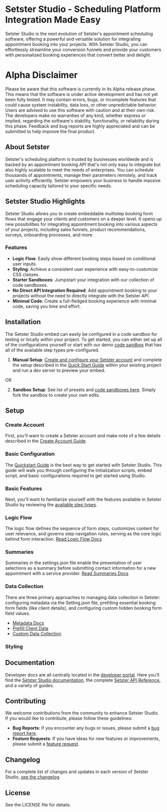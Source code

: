 # Setster Studio - Scheduling Platform Integration Made Easy

Setster Studio is the next evolution of Setster's appointment scheduling software, offering a powerful and versatile solution for integrating appointment booking into your projects. With Setster Studio, you can effortlessly streamline your conversion funnels and provide your customers with personalized booking experiences that convert better and delight.

# Alpha Disclaimer
Please be aware that this software is currently in its Alpha release phase. This means that the software is under active development and has not yet been fully tested. It may contain errors, bugs, or incomplete features that could cause system instability, data loss, or other unpredictable behavior. Users are advised to use this software with caution and at their own risk. The developers make no warranties of any kind, whether express or implied, regarding the software's stability, functionality, or reliability during this phase. Feedback and bug reports are highly appreciated and can be submitted to help improve the final product.

## About Setster

Setster's scheduling platform is trusted by businesses worldwide and is backed by an appointment booking API that's not only easy to integrate but also highly scalable to meet the needs of enterprises. You can schedule thousands of appointments, manage their parameters remotely, and track user activity efficiently. Setster empowers your business to handle massive scheduling capacity tailored to your specific needs.

## Setster Studio Highlights

Setster Studio allows you to create embeddable multistep booking form flows that engage your clients and customers on a deeper level. It opens up new possibilities for integrating appointment booking into various aspects of your projects, including sales funnels, product recommendations, surveys, onboarding processes, and more.

### Features

- **Logic Flow**: Easily show different booking steps based on conditional user inputs.
- **Styling**: Achieve a consistent user experience with easy-to-customize CSS classes.
- **Starter Sandboxes**: Jumpstart your integration with our collection of code sandboxes.
- **No Direct API Integration Required**: Add appointment booking to your projects without the need to directly integrate with the Setster API.
- **Minimal Code**: Create a full-fledged booking experience with minimal code, saving you time and effort.

## Installation

The Setster Studio embed can easily be configured in a code sandbox for testing or locally within your project. To get started, you can either set up all of the configurations yourself or start with our demo [code sandbox](https://www.setster.com/docs/studio/getting-started/default-sandbox) that has all of the available step types pre-configured.

1. **Manual Setup**: [Create and configure your Setster account](https://www.setster.com/docs/studio/getting-started/create-account) and complete the setup described in the [Quick Start Guide](https://www.setster.com/docs/studio/getting-started/quick-start) within your existing project and run a dev server to preview your embed.

OR

2. **Sandbox Setup**: See list of presets and [code sandboxes here](https://www.setster.com/docs/studio/getting-started/default-sandbox). Simply fork the sandbox to create your own edits.

## Setup

### Create Account

First, you'll want to create a Setster account and make note of a few details described in the [Create Account Guide](https://www.setster.com/docs/studio/getting-started/create-account).

### Basic Configuration

The [Quickstart Guide](https://www.setster.com/docs/studio/getting-started) is the best way to get started with Setster Studio. This guide will walk you through configuring the initialization scripts, embed script, and basic configurations required to get started using Studio.

### Basic Features

Next, you'll want to familiarize yourself with the features available in Setster Studio by reviewing the [available step types](https://www.setster.com/docs/studio/getting-started/features).

### Logic Flow

The logic flow defines the sequence of form steps, customizes content for user relevance, and governs step navigation rules, serving as the core logic behind form interaction. [Read Logic Flow Docs](https://www.setster.com/docs/studio/configuration/logic-flow/overview)

### Summaries

Summaries in the settings.json file enable the presentation of user selections as a summary before submitting contact information for a new appointment with a service provider. [Read Summaries Docs](https://www.setster.com/docs/studio/configuration/summaries)

### Data Collection

There are three primary approaches to managing data collection in Setster: configuring metadata via the Setting.json file, prefilling essential booking form fields (like client details), and configuring custom hidden booking form field values.

- [Metadata Docs](https://www.setster.com/docs/studio/data-collection/meta-data)
- [Prefill Client Data](https://www.setster.com/docs/studio/data-collection/custom-data#prefill-client-data)
- [Custom Data Collection](https://www.setster.com/docs/studio/data-collection/custom-data)

### Styling

## Documentation

Developer docs are all centrally located in the [developer portal](https://www.setster.com/docs). Here you'll find the [Setster Studio documentation](https://www.setster.com/docs/studio/about), the complete [Setster API Reference](https://www.setster.com/docs/api/), and a variety of guides.

## Contributing

We welcome contributions from the community to enhance Setster Studio. If you would like to contribute, please follow these guidelines:

- **Bug Reports**: If you encounter any bugs or issues, please submit a [bug report here](INSERT_LINIK).
- **Feature Requests**: If you have ideas for new features or improvements, please submit a [feature request](INSERT_LINK).

## Changelog

For a complete list of changes and updates in each version of Setster Studio, [see the changelog](https://www.setster.com/docs/studio/CHANGELOG).

## License

See the LICENSE file for details.
